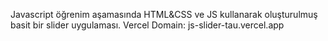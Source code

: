 Javascript öğrenim aşamasında HTML&CSS ve JS kullanarak oluşturulmuş basit bir slider uygulaması.
Vercel Domain: js-slider-tau.vercel.app
